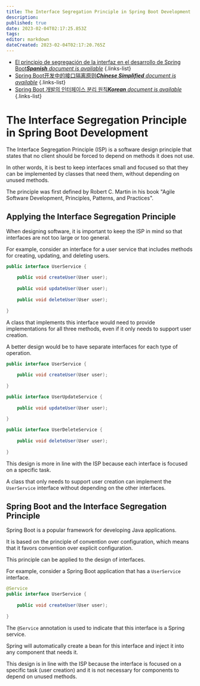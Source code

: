 ```yaml
---
title: The Interface Segregation Principle in Spring Boot Development
description: 
published: true
date: 2023-02-04T02:17:25.853Z
tags: 
editor: markdown
dateCreated: 2023-02-04T02:17:20.765Z
---
```


- [El principio de segregación de la interfaz en el desarrollo de Spring Boot***Spanish** document is available*](/es/Knowledge-base/Spring-Boot/the-interface-segregation-principle-in-spring-boot-development)
{.links-list}
- [Spring Boot开发中的接口隔离原则***Chinese Simplified** document is available*](/zh/Knowledge-base/Spring-Boot/the-interface-segregation-principle-in-spring-boot-development)
{.links-list}
- [Spring Boot 개발의 인터페이스 분리 원칙***Korean** document is available*](/ko/Knowledge-base/Spring-Boot/the-interface-segregation-principle-in-spring-boot-development)
{.links-list}


# The Interface Segregation Principle in Spring Boot Development

The Interface Segregation Principle (ISP) is a software design principle that states that no client should be forced to depend on methods it does not use.

In other words, it is best to keep interfaces small and focused so that they can be implemented by classes that need them, without depending on unused methods.

The principle was first defined by Robert C. Martin in his book "Agile Software Development, Principles, Patterns, and Practices".

## Applying the Interface Segregation Principle

When designing software, it is important to keep the ISP in mind so that interfaces are not too large or too general.

For example, consider an interface for a user service that includes methods for creating, updating, and deleting users.

```java
public interface UserService {
    
    public void createUser(User user);
    
    public void updateUser(User user);
    
    public void deleteUser(User user);
    
}
```

A class that implements this interface would need to provide implementations for all three methods, even if it only needs to support user creation.

A better design would be to have separate interfaces for each type of operation.

```java
public interface UserService {
    
    public void createUser(User user);
    
}

public interface UserUpdateService {
    
    public void updateUser(User user);
    
}

public interface UserDeleteService {
    
    public void deleteUser(User user);
    
}
```

This design is more in line with the ISP because each interface is focused on a specific task.

A class that only needs to support user creation can implement the ```UserService``` interface without depending on the other interfaces.

## Spring Boot and the Interface Segregation Principle

Spring Boot is a popular framework for developing Java applications.

It is based on the principle of convention over configuration, which means that it favors convention over explicit configuration.

This principle can be applied to the design of interfaces.

For example, consider a Spring Boot application that has a ```UserService``` interface.

```java
@Service
public interface UserService {
    
    public void createUser(User user);
    
}
```

The ```@Service``` annotation is used to indicate that this interface is a Spring service.

Spring will automatically create a bean for this interface and inject it into any component that needs it.

This design is in line with the ISP because the interface is focused on a specific task (user creation) and it is not necessary for components to depend on unused methods.